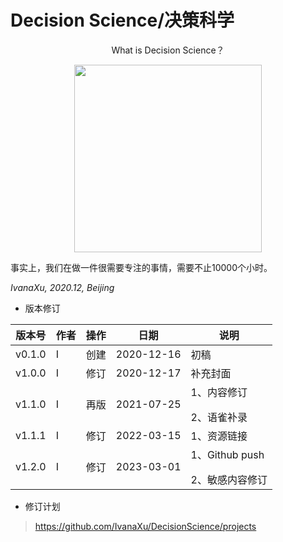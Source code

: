 # Decision Science/决策科学

<div align=center>
</p>
What is Decision Science？
</p>
<img src="https://github.com/IvanaXu/DecisionScience/releases/download/base/0.0.0.0-000.jpeg" height=300>
</p>
</div>

事实上，我们在做一件很需要专注的事情，需要不止10000个小时。

*IvanaXu, 2020.12, Beijing*

* 版本修订

|版本号|作者|操作|日期|说明|
|-|-|-|-|-|
|v0.1.0|I|创建|2020-12-16|初稿|
|v1.0.0|I|修订|2020-12-17|补充封面|
|v1.1.0|I|再版|2021-07-25|1、内容修订</p>2、语雀补录|
|v1.1.1|I|修订|2022-03-15|1、资源链接|
|v1.2.0|I|修订|2023-03-01|1、Github push</p>2、敏感内容修订|

* 修订计划
> https://github.com/IvanaXu/DecisionScience/projects
